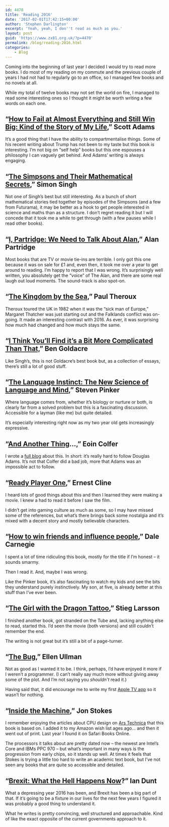 ```yaml
---
id: 4470
title: 'Reading 2016'
date: '2017-02-01T17:42:15+00:00'
author: 'Stephen Darlington'
excerpt: 'Yeah, yeah, I don''t read as much as you.'
layout: post
guid: 'https://www.zx81.org.uk/?p=4470'
permalink: /blog/reading-2016.html
categories:
    - Blog
---
```


Coming into the beginning of last year I decided I would try to read more books. I do most of my reading on my commute and the previous couple of years I had not had to regularly go to an office, so I managed few books and no novels at all.

While my total of twelve books may not set the world on fire, I managed to read some interesting ones so I thought it might be worth writing a few words on each one.

## “[How to Fail at Almost Everything and Still Win Big: Kind of the Story of My Life](http://amzn.to/2k5JxKn),” Scott Adams

It’s a good thing that I have the ability to compartmentalise things. Some of his recent writing about Trump has not been to my taste but this book is interesting. I’m not big on “self help” books but this one espouses a philosophy I can vaguely get behind. And Adams’ writing is always engaging.

## “[The Simpsons and Their Mathematical Secrets](http://amzn.to/2k5GrWF),” Simon Singh

Not one of Singh’s best but still interesting. As a bunch of short mathematical stories tied together by episodes of the Simpsons (and a few from Futurama), it may be better as a hook to get people interested in science and maths than as a structure. I don’t regret reading it but I will concede that it took me a while to get through (with a few pauses while I read other books).

## “[I, Partridge: We Need to Talk About Alan](http://amzn.to/2k5RRJW),” Alan Partridge

Most books that are TV or movie tie-ins are terrible. I only got this one because it was on sale for £1 and, even then, it took me over a year to get around to reading. I’m happy to report that I was wrong. It’s surprisingly well written, you absolutely get the “voice” of The Alan, and there are some real laugh out loud moments. The sound-track is also spot-on.

## “[The Kingdom by the Sea](http://amzn.to/2jFgSNN),” Paul Theroux

Theroux toured the UK in 1982 when it was the “sick man of Europe,” Margaret Thatcher was just starting out and the Falklands conflict was on-going. It made an interesting contrast with 2016. As ever, it was surprising how much had changed and how much stays the same.

## “[I Think You’ll Find it’s a Bit More Complicated Than That,](http://amzn.to/2kfWTWq)” Ben Goldacre

Like Singh’s, this is not Goldacre’s best book but, as a collection of essays, there’s still a lot of good stuff.

## “[The Language Instinct: The New Science of Language and Mind](http://amzn.to/2kgbKjP),” Steven Pinker

Where language comes from, whether it’s biology or nurture or both, is clearly far from a solved problem but this is a fascinating discussion. Accessible for a layman (like me) but quite detailed.

It’s especially interesting right now as my two year old gets increasingly expressive.

## “[And Another Thing](http://amzn.to/2k5Yhcl)…,” Eoin Colfer

I wrote a [full blog](https://www.zx81.org.uk/blog/and-another-another-thing.html) about this. In short: it’s really hard to follow Douglas Adams. It’s not that Colfer did a bad job, more that Adams was an impossible act to follow.

## “[Ready Player One](http://amzn.to/2jFluU1),” Ernest Cline

I heard lots of good things about this and then I learned they were making a movie. I knew a had to read it before I saw the film.

I didn’t get into gaming culture as much as some, so I may have missed some of the references, but what’s there brings back some nostalgia and it’s mixed with a decent story and mostly believable characters.

## “[How to win friends and influence people](http://amzn.to/2k62Enz),” Dale Carnegie

I spent a lot of time ridiculing this book, mostly for the title if I’m honest – it sounds smarmy.

Then I read it. And, maybe I was wrong.

Like the Pinker book, it’s also fascinating to watch my kids and see the bits they understand purely instinctively. My son, at five, is already better at this stuff than I’ve ever been.

## “[The Girl with the Dragon Tattoo](http://amzn.to/2jFgz5x),” Stieg Larsson

I finished another book, got stranded on the Tube and, lacking anything else to read, started this. I’d seen the movie (both versions) and still couldn’t remember the end.

The writing is not great but it’s still a bit of a page-turner.

## “[The Bug](http://amzn.to/2kgnza2),” Ellen Ullman

Not as good as I wanted it to be. I think, perhaps, I’d have enjoyed it more if I weren’t a programmer. (I can’t really say much more without giving away some of the plot. And I’m not saying you *shouldn’t* read it.)

Having said that, it did encourage me to write my first [Apple TV app](https://www.wandlesoftware.com/glider-conways-game-of-life) so it wasn’t for nothing.

## “[Inside the Machine](http://amzn.to/2js0YTu),” Jon Stokes

I remember enjoying the articles about CPU design on [Ars Technica](http://archive.arstechnica.com/cpu/02q2/ppc970/m-ppc970-1.html) that this book is based on. I added it to my Amazon wish list ages ago… and then it went out of print. Last year I found it on Safari Books Online.

The processors it talks about are pretty dated now – the newest are Intel’s Core and IBMs PPC 970 – but what’s important in many ways is the progression from early chips, so it stands up well. At times it feels that Stokes is trying a little too hard to write an academic text book, but I’ve not seen any books that are quite so accessible and detailed.

## “[Brexit: What the Hell Happens Now](http://amzn.to/2kg2cFi)?” Ian Dunt

What a depressing year 2016 has been, and Brexit has been a big part of that. If it’s going to be a fixture in our lives for the next few years I figured it was probably a good thing to understand it.

What he writes is pretty convincing, well structured and approachable. Kind of like the exact opposite of the current governments approach to it.